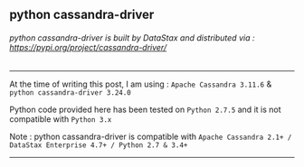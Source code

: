 ## python cassandra-driver

###### python cassandra-driver is built by DataStax and distributed via : https://pypi.org/project/cassandra-driver/

---

At the time of writing this post, I am using : `Apache Cassandra 3.11.6` & `python cassandra-driver 3.24.0`

Python code provided here has been tested on `Python 2.7.5` and it is not compatible with `Python 3.x`

Note : python cassandra-driver is compatible with `Apache Cassandra 2.1+ / DataStax Enterprise 4.7+ / Python 2.7 & 3.4+`

---
